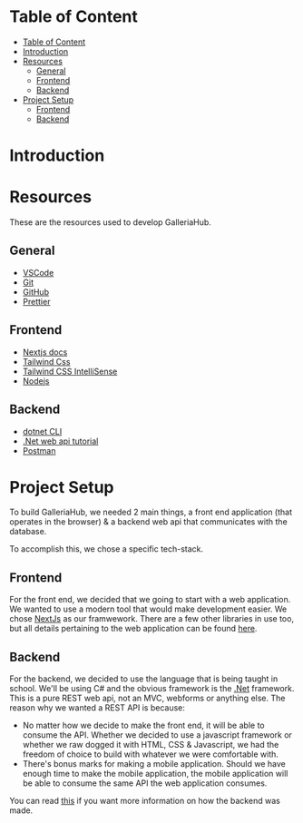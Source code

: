 # Table of Content

- [Table of Content](#table-of-content)
- [Introduction](#introduction)
- [Resources](#resources)
  - [General](#general)
  - [Frontend](#frontend)
  - [Backend](#backend)
- [Project Setup](#project-setup)
  - [Frontend](#frontend-1)
  - [Backend](#backend-1)

# Introduction

<!--
    Add group introdcution
    ----------------------

    Michelle's task
    - Group Name : GalleriaHub
    - Group Number : 6
    - Group Members : TG Chipoyera 220150124
                     MS Makola 221018369
                    AM Ramaili 221000696
                    T Damoyi 220002492

    Morena's task
    - GalleriaHub
    - Our Paint Gallery E-Commerce platform is a hub that connects art enthusiasts from different parts of the world. It serves as an online marketplace where painters can showcase and sell their original artworks directly to customers. The platform will cater to both emerging artists and established painters, offering a diverse collection of paintings that cater to various tastes and preferences. By fostering a creative and supportive community, we aim to make art accessible to a broader audience while providing artists with an avenue to reach a global market.

-->

# Resources

These are the resources used to develop GalleriaHub.

## General

- [VSCode](https://code.visualstudio.com/)
- [Git](https://git-scm.com/downloads)
- [GitHub](https://github.com/)
- [Prettier](https://marketplace.visualstudio.com/items?itemName=esbenp.prettier-vscode)

## Frontend

- [Nextjs docs](https://nextjs.org/)
- [Tailwind Css](https://tailwindcss.com/)
- [Tailwind CSS IntelliSense](https://marketplace.visualstudio.com/items?itemName=bradlc.vscode-tailwindcss)
- [Nodejs](https://nodejs.org/en)

## Backend

- [dotnet CLI](https://dotnet.microsoft.com/en-us/download)
- [.Net web api tutorial](https://learn.microsoft.com/en-us/training/modules/build-web-api-minimal-api/1-introduction)
- [Postman](https://www.postman.com/)

# Project Setup

To build GalleriaHub, we needed 2 main things, a front end application (that operates in the browser) & a backend web api that communicates with the database.

To accomplish this, we chose a specific tech-stack.

## Frontend

For the front end, we decided that we going to start with a web application. We wanted to use a modern tool that would make development easier. We chose [NextJs](https://nextjs.org/) as our framwework. There are a few other libraries in use too, but all details pertaining to the web application can be found [here](./client/README.md).

## Backend

For the backend, we decided to use the language that is being taught in school. We'll be using C# and the obvious framework is the [.Net](https://dotnet.microsoft.com/) framework. This is a pure REST web api, not an MVC, webforms or anything else. The reason why we wanted a REST API is because:

- No matter how we decide to make the front end, it will be able to consume the API. Whether we decided to use a javascript framework or whether we raw dogged it with HTML, CSS & Javascript, we had the freedom of choice to build with whatever we were comfortable with.
- There's bonus marks for making a mobile application. Should we have enough time to make the mobile application, the mobile application will be able to consume the same API the web application consumes.

You can read [this](./server/README.md) if you want more information on how the backend was made.
